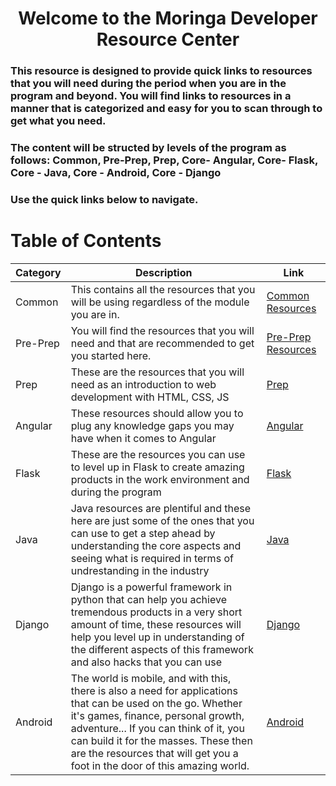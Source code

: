 # <center>Welcome to the Moringa Developer Resource Center</center>

### This resource is designed to provide quick links to resources that you will need during the period when you are in the program and beyond. You will find links to resources in a manner that is categorized and easy for you to scan through to get what you need.

### The content will be structed by levels of the program as follows: Common, Pre-Prep, Prep, Core- Angular, Core- Flask, Core - Java, Core - Android, Core - Django

### Use the quick links below to navigate.

# 
# Table of Contents
| Category  | Description  | Link  |
|---|---|---|
| Common  | This contains all the resources that you will be using regardless of the module you are in.  |  [Common Resources](./common/common.md) |
| Pre-Prep  | You will find the resources that you will need and that are recommended to get you started here.  | [Pre-Prep Resources](./pre-prep/Pre-Prep.md)  |
| Prep  | These are the resources that you will need as an introduction to web development with HTML, CSS, JS  | [Prep](./prep/)  |
| Angular  | These resources should allow you to plug any knowledge gaps you may have when it comes to Angular  | [Angular](./core/angular/)  |
| Flask  | These are the resources you can use to level up in Flask to create amazing products in the work environment and during the program  | [Flask](./core/flask/)  |
| Java | Java resources are plentiful and these here are just some of the ones that you can use to get a step ahead by understanding the core aspects and seeing what is required in terms of undrestanding in the industry  | [Java](./core/java/)  |
| Django | Django is a powerful framework in python that can help you achieve tremendous products in a very short amount of time, these resources will help you level up in understanding of the different aspects of this framework and also hacks that you can use | [Django](./core/django)  |
| Android  | The world is mobile, and with this, there is also a need for applications that can be used on the go. Whether it's games, finance, personal growth, adventure... If you can think of it, you can build it for the masses. These then are the resources that will get you a foot in the door of this amazing world.  | [Android](./core/android)  |

